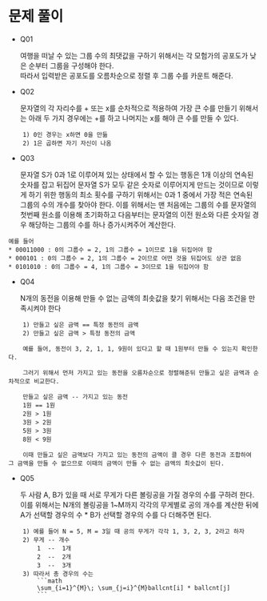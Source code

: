 # 문제 풀이

* Q01

    여행을 떠날 수 있는 그룹 수의 최댓값을 구하기 위해서는 각 모험가의 공포도가 낮은 순부터 그룹을 구성해야 한다. <br/>
    따라서 입력받은 공포도를 오름차순으로 정렬 후 그룹 수를 카운트 해준다.

* Q02

    문자열의 각 자리수를 + 또는 x를 순차적으로 적용하여 가장 큰 수를 만들기 위해서는 아래 두 가지 경우에는 +를 하고 나머지는 x를 해야 큰 수를 만들 수 있다.
```
    1) 0인 경우는 x하면 0을 만듦
    2) 1은 곱하면 자기 자신이 나옴
```

* Q03

    문자열 S가 0과 1로 이루어져 있는 상태에서 할 수 있는 행동은 1개 이상의 연속된 숫자를 잡고 뒤집어 문자열 S가 모두 같은 숫자로 이루어지게 만드는 것이므로 이렇게 하기 위한 행동의 최소 횟수를 구하기 위해서는 0과 1 중에서 가장 적은 연속된 그룹의 수의 개수를 찾아야 한다.
  이를 위해서는 맨 처음에는 그룹의 수를 문자열의 첫번째 원소를 이용해 초기화하고 다음부터는 문자열의 이전 원소와 다른 숫자일 경우 해당하는 그룹의 수를 하나 증가시켜주어 계산한다.

```
예를 들어
* 00011000 : 0의 그룹수 = 2, 1의 그룹수 = 1이므로 1을 뒤집어야 함
* 000101 : 0의 그룹수 = 2, 1의 그룹수 = 2이므로 어떤 것을 뒤집어도 상관 없음
* 0101010 : 0의 그룹수 = 4, 1의 그룹수 = 3이므로 1을 뒤집어야 함
```

* Q04

    N개의 동전을 이용해 만들 수 없는 금액의 최솟값을 찾기 위해서는 다음 조건을 만족시켜야 한다

```
    1) 만들고 싶은 금액 == 특정 동전의 금액
    2) 만들고 싶은 금액 > 특정 동전의 금액

    예를 들어, 동전이 3, 2, 1, 1, 9원이 있다고 할 때 1원부터 만들 수 있는지 확인한다.

    그러기 위해서 먼저 가지고 있는 동전을 오름차순으로 정렬해준뒤 만들고 싶은 금액과 순차적으로 비교한다.

    만들고 싶은 금액 -- 가지고 있는 동전
    1원 == 1원
    2원 > 1원
    3원 > 2원
    5원 > 3원
    8원 < 9원

    이때 만들고 싶은 금액보다 가지고 있는 동전의 금액이 클 경우 다른 동전과 조합하여 그 금액을 만들 수 없으므로 이때의 금액이 만들 수 없는 금액의 최솟값이 된다.
```

* Q05

    두 사람 A, B가 있을 때 서로 무게가 다른 볼링공을 가질 경우의 수를 구하려 한다.
    이를 위해서는 N개의 볼링공을 1~M까지 각각의 무게별로 공의 개수를 계산한 뒤에 A가 선택할 경우의 수 * B가 선택할 경우의 수를 다 더해주면 된다.

```
    1) 예를 들어 N = 5, M = 3일 때 공의 무게가 각각 1, 3, 2, 3, 2라고 하자
    2) 무게 -- 개수
        1  --  1개
        2  --  2개
        3  --  3개
    3) 따라서 총 경우의 수는
        ```math
        \sum_{i=1}^{M}\; \sum_{j=i}^{M}ballcnt[i] * ballcnt[j]
        ```
```
